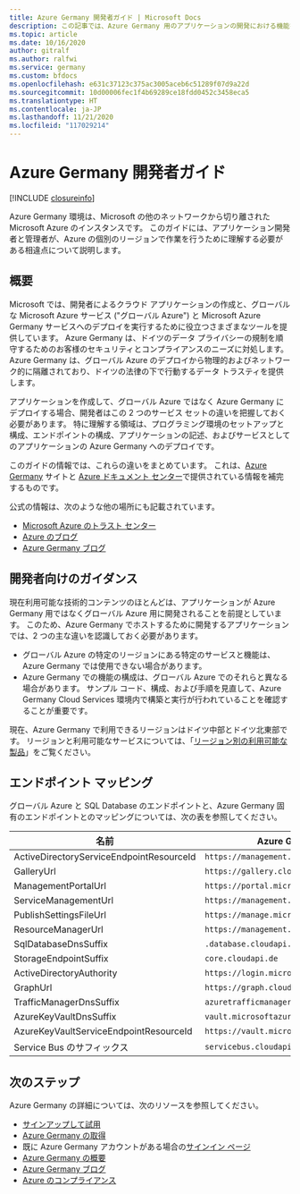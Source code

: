 ```yaml
---
title: Azure Germany 開発者ガイド | Microsoft Docs
description: この記事では、Azure Germany 用のアプリケーションの開発における機能を比較し、ガイダンスを示します。
ms.topic: article
ms.date: 10/16/2020
author: gitralf
ms.author: ralfwi
ms.service: germany
ms.custom: bfdocs
ms.openlocfilehash: e631c37123c375ac3005aceb6c51289f07d9a22d
ms.sourcegitcommit: 10d00006fec1f4b69289ce18fdd0452c3458eca5
ms.translationtype: HT
ms.contentlocale: ja-JP
ms.lasthandoff: 11/21/2020
ms.locfileid: "117029214"
---
```

# <a name="azure-germany-developer-guide"></a>Azure Germany 開発者ガイド

[!INCLUDE [closureinfo](../../includes/germany-closure-info.md)]

Azure Germany 環境は、Microsoft の他のネットワークから切り離された Microsoft Azure のインスタンスです。 このガイドには、アプリケーション開発者と管理者が、Azure の個別のリージョンで作業を行うために理解する必要がある相違点について説明します。

## <a name="overview"></a>概要
Microsoft では、開発者によるクラウド アプリケーションの作成と、グローバルな Microsoft Azure サービス ("グローバル Azure") と Microsoft Azure Germany サービスへのデプロイを実行するために役立つさまざまなツールを提供しています。 Azure Germany は、ドイツのデータ プライバシーの規制を順守するためのお客様のセキュリティとコンプライアンスのニーズに対処します。 Azure Germany は、グローバル Azure のデプロイから物理的およびネットワーク的に隔離されており、ドイツの法律の下で行動するデータ トラスティを提供します。

アプリケーションを作成して、グローバル Azure ではなく Azure Germany にデプロイする場合、開発者はこの 2 つのサービス セットの違いを把握しておく必要があります。 特に理解する領域は、プログラミング環境のセットアップと構成、エンドポイントの構成、アプリケーションの記述、およびサービスとしてのアプリケーションの Azure Germany へのデプロイです。

このガイドの情報では、これらの違いをまとめています。 これは、[Azure Germany](https://azure.microsoft.com/overview/clouds/germany/ "Azure Germany") サイトと [Azure ドキュメント センター](https://azure.microsoft.com/documentation/)で提供されている情報を補完するものです。 

公式の情報は、次のような他の場所にも記載されています。
* [Microsoft Azure のトラスト センター](https://azure.microsoft.com/support/trust-center/ "Microsoft Azure トラスト センター") 
* [Azure のブログ](https://azure.microsoft.com/blog/ "Azure のブログ:")
* [Azure Germany ブログ](/archive/blogs/azuregermany/ "Azure Germany ブログ")

## <a name="guidance-for-developers"></a>開発者向けのガイダンス
現在利用可能な技術的コンテンツのほとんどは、アプリケーションが Azure Germany 用ではなくグローバル Azure 用に開発されることを前提としています。 このため、Azure Germany でホストするために開発するアプリケーションでは、2 つの主な違いを認識しておく必要があります。

* グローバル Azure の特定のリージョンにある特定のサービスと機能は、Azure Germany では使用できない場合があります。
* Azure Germany での機能の構成は、グローバル Azure でのそれらと異なる場合があります。 サンプル コード、構成、および手順を見直して、Azure Germany Cloud Services 環境内で構築と実行が行われていることを確認することが重要です。

現在、Azure Germany で利用できるリージョンはドイツ中部とドイツ北東部です。 リージョンと利用可能なサービスについては、「[リージョン別の利用可能な製品](https://azure.microsoft.com/regions/services)」をご覧ください。


## <a name="endpoint-mapping"></a>エンドポイント マッピング
グローバル Azure と SQL Database のエンドポイントと、Azure Germany 固有のエンドポイントとのマッピングについては、次の表を参照してください。

| 名前 | Azure Germany のエンドポイント |
| --- | --- |
| ActiveDirectoryServiceEndpointResourceId | `https://management.core.cloudapi.de/` |
| GalleryUrl                               | `https://gallery.cloudapi.de/` |
| ManagementPortalUrl                      | `https://portal.microsoftazure.de/` |
| ServiceManagementUrl                     | `https://management.core.cloudapi.de/` |
| PublishSettingsFileUrl                   | `https://manage.microsoftazure.de/publishsettings/index` |
| ResourceManagerUrl                       | `https://management.microsoftazure.de/` |
| SqlDatabaseDnsSuffix                     | `.database.cloudapi.de` |
| StorageEndpointSuffix                    | `core.cloudapi.de` |
| ActiveDirectoryAuthority                 | `https://login.microsoftonline.de/` |
| GraphUrl                                 | `https://graph.cloudapi.de/` |
| TrafficManagerDnsSuffix                  | `azuretrafficmanager.de` |
| AzureKeyVaultDnsSuffix                   | `vault.microsoftazure.de` |
| AzureKeyVaultServiceEndpointResourceId   | `https://vault.microsoftazure.de` |
| Service Bus のサフィックス                       | `servicebus.cloudapi.de` |


## <a name="next-steps"></a>次のステップ
Azure Germany の詳細については、次のリソースを参照してください。

* [サインアップして試用](https://azure.microsoft.com/free/germany/)
* [Azure Germany の取得](https://azure.microsoft.com/overview/clouds/germany/)
* 既に Azure Germany アカウントがある場合の[サインイン ページ](https://portal.microsoftazure.de/)
* [Azure Germany の概要](./germany-welcome.md)
* [Azure Germany ブログ](/archive/blogs/azuregermany/)
* [Azure のコンプライアンス](https://www.microsoft.com/en-us/trustcenter/compliance/complianceofferings)
